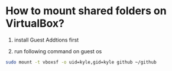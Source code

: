# How to mount shared folders on VirtualBox?

1. install Guest Addtions first

2. run following command on guest os

```bash
sudo mount -t vboxsf -o uid=kyle,gid=kyle github ~/github
```




